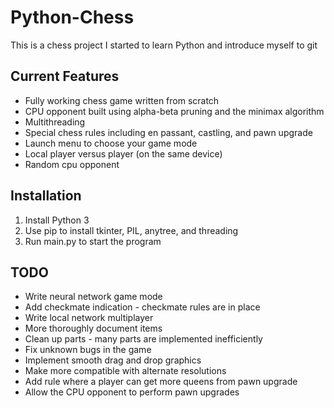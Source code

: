 # Python-Chess 
This is a chess project I started to learn Python and introduce myself to git

## Current Features
* Fully working chess game written from scratch
* CPU opponent built using alpha-beta pruning and the minimax algorithm
* Multithreading
* Special chess rules including en passant, castling, and pawn upgrade
* Launch menu to choose your game mode
* Local player versus player (on the same device)
* Random cpu opponent

## Installation
1. Install Python 3
1. Use pip to install tkinter, PIL, anytree, and threading
1. Run main.py to start the program

## TODO
 * Write neural network game mode
 * Add checkmate indication - checkmate rules are in place
 * Write local network multiplayer
 * More thoroughly document items
 * Clean up parts - many parts are implemented inefficiently
 * Fix unknown bugs in the game
 * Implement smooth drag and drop graphics
 * Make more compatible with alternate resolutions
 * Add rule where a player can get more queens from pawn upgrade
 * Allow the CPU opponent to perform pawn upgrades
